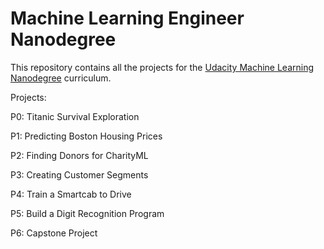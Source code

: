# Machine Learning Engineer Nanodegree
This repository contains all the projects for the <a href="https://www.udacity.com/course/machine-learning-engineer-nanodegree--nd009">Udacity Machine Learning Nanodegree</a> curriculum.

Projects:

P0: Titanic Survival Exploration

P1: Predicting Boston Housing Prices

P2: Finding Donors for CharityML

P3: Creating Customer Segments

P4: Train a Smartcab to Drive

P5: Build a Digit Recognition Program

P6: Capstone Project
